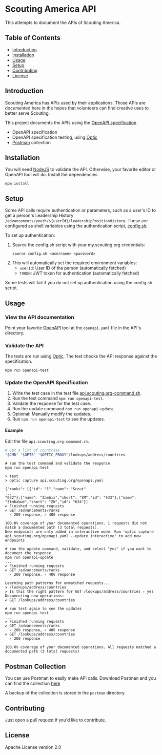 # Scouting America API

This attempts to document the APIs of Scouting America.

## Table of Contents

- [Introduction](#introduction)
- [Installation](#installation)
- [Usage](#usage)
- [Setup](#setup)
- [Contributing](#contributing)
- [License](#license)

## Introduction

Scouting America has APIs used by their applications. Those APIs are documented here in the hopes that
volunteers can find creative uses to better serve Scouting.

This project documents the APIs using the [OpenAPI specification](https://spec.openapis.org/oas/latest.html).

- OpenAPI specification
- OpenAPI specification testing, using [Optic](https://www.useoptic.com)
- [Postman](http://postman.com) collection

## Installation

You will need [NodeJS](https://nodejs.org/) to validate the API. Otherwise, your favorite editor or OpenAPI tool will
do. Install the dependencies.

```shell
npm install
```

## Setup

Some API calls require authentication or parameters, such as a user's ID to get a person's Leadership History
`/advancements/youth/${userId}/leadershipPositionHistory`. These are configured as shell variables using the authentication script,
[config.sh](config.sh).

To set up authentication:
1. Source the config.sh script with your my.scouting.org credentials:
   ```shell
   source config.sh <username> <password>
   ```
2. This will automatically set the required environment variables:
   - `userId`: User ID of the person (automatically fetched)
   - `TOKEN`: JWT token for authentication (automatically fetched)

Some tests will fail if you do not set up authentication using the config.sh script.

## Usage

### View the API documentation

Point your favorite [OpenAPI](https://www.openapis.org) tool at the `openapi.yaml` file in the API's directory.

### Validate the API

The tests are run using [Optic](https://www.useoptic.com). The test checks the API response against the specification.

```shell
npm run openapi-test
```

### Update the OpenAPI Specification

1. Write the test case in the test file [api.scouting.org-command.sh](api.scouting.org-command.sh).
1. Run the test command `npm run openapi-test`.
1. Validate the response for the test case.
1. Run the update command `npm run openapi-update`.
1. Optional: Manually modify the updates.
1. Run `npm run openapi-test` to see the updates.

#### Example

Edit the file `api.scouting.org-command.sh`.

```bash
# Get a list of countries
"$CMD" "$OPTS" "$OPTIC_PROXY"/lookups/address/countries
```

```shell
# run the test command and validate the response
npm run openapi-test

> test
> optic capture api.scouting.org/openapi.yaml

{"ranks": [{"id": "1","name": "Scout"
...
"632"},{"name": "Zambia","short": "ZM","id": "633"},{"name": "Zimbabwe","short": "ZW","id": "634"}]
✔ Finished running requests
✔ GET /advancements/ranks
  ✓ 200 response, ✓ 400 response

100.0% coverage of your documented operations. 1 requests did not match a documented path (3 total requests).
New endpoints are only added in interactive mode. Run 'optic capture api.scouting.org/openapi.yaml --update interactive' to add new endpoints
```

```shell
# run the update command, validate, and select "yes" if you want to document the response
npm run openapi-update
...
✔ Finished running requests
✔ GET /advancements/ranks
  ✓ 200 response, ✓ 400 response

Learning path patterns for unmatched requests...
> /lookups/address/countries
✔ Is this the right pattern for GET /lookups/address/countries › yes
Documenting new operations:
✔ GET /lookups/address/countries
```

```shell
# run test again to see the updates
npm run openapi-test
...
✔ Finished running requests
✔ GET /advancements/ranks
  ✓ 200 response, ✓ 400 response
✔ GET /lookups/address/countries
  ✓ 200 response

100.0% coverage of your documented operations. All requests matched a documented path (3 total requests)
```

## Postman Collection

You can use Postman to easily make API calls. Download Postman and you can find the collection [here](https://app.getpostman.com/run-collection/1018039-7ec2af3f-c36a-489c-9e6a-9dc3be66a508?action=collection%2Ffork&source=rip_markdown&collection-url=entityId%3D1018039-7ec2af3f-c36a-489c-9e6a-9dc3be66a508%26entityType%3Dcollection%26workspaceId%3De4113f38-1f4e-4639-b1ac-96d14dd279f3)

A backup of the collection is stored in the `postman` directory.

## Contributing

Just open a pull request if you'd like to contribute.

## License

Apache License version 2.0
